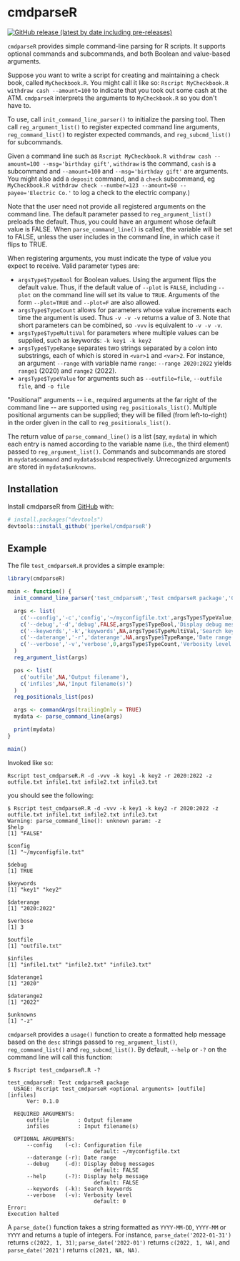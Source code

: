
# cmdparseR

<!-- badges: start -->
[![GitHub release (latest by date including pre-releases)](https://img.shields.io/github/v/release/jperkel/cmdparseR?include_prereleases)](https://github.com/jperkel/cmdparseR/releases/latest)
<!-- badges: end -->

`cmdparseR` provides simple command-line parsing for R scripts. It supports optional commands and subcommands, and both Boolean and value-based arguments. 

Suppose you want to write a script for creating and maintaining a check book, called `MyCheckbook.R`. You might call it like so: `Rscript MyCheckbook.R withdraw cash --amount=100` to indicate that you took out some cash at the ATM. `cmdparseR` interprets the arguments to `MyCheckbook.R` so you don't have to. 

To use, call `init_command_line_parser()` to initialize the parsing tool. Then call `reg_argument_list()` to register expected command line arguments, `reg_command_list()` to register expected commands, and `reg_subcmd_list()` for subcommands. 

Given a command line such as `Rscript MyCheckbook.R withdraw cash --amount=100 --msg='birthday gift'`, `withdraw` is the command, `cash` is a subcommand and `--amount=100` and `--msg='birthday gift'` are arguments. You might also add a `deposit` command, and a `check` subcommand, eg `MyCheckbook.R withdraw check --number=123 --amount=50 --payee='Electric Co.'` to log a check to the electric company.)

Note that the user need not provide all registered arguments on the command line. The default parameter passed to `reg_argument_list()` preloads the default. Thus, you could have an argument whose default value is FALSE. When `parse_command_line()` is called, the variable will be set to FALSE, unless the user includes in the command line, in which case it flips to TRUE.

When registering arguments, you must indicate the type of value you expect to receive. Valid parameter types are: 
- `argsType$TypeBool` for Boolean values. Using the argument flips the default value. Thus, if the default value of `--plot` is `FALSE`, including `--plot` on the command line will set its value to `TRUE`. Arguments of the form `--plot=TRUE` and `--plot=F` are also allowed. 
- `argsType$TypeCount` allows for parameters whose value increments each time the argument is used. Thus `-v -v -v` returns a value of 3. Note that short parameters can be combined, so `-vvv` is equivalent to `-v -v -v`.
- `argsType$TypeMultiVal` for parameters where multiple values can be supplied, such as keywords: `-k key1 -k key2`
- `argsType$TypeRange` separates two strings separated by a colon into substrings, each of which is stored in `<var>1` and `<var>2`. For instance, an argument `--range` with variable name `range`: `--range 2020:2022` yields `range1` (2020) and `range2` (2022).
- `argsType$TypeValue` for arguments such as `--outfile=file`, `--outfile file`, and `-o file`

"Positional" arguments -- i.e., required arguments at the far right of the command line -- are supported using `reg_positionals_list()`. Multiple positional arguments can be supplied; they will be filled (from left-to-right) in the order given in the call to `reg_positionals_list()`.

The return value of `parse_command_line()` is a list (say, `mydata`) in which each entry is named according to the variable name (i.e., the third element) passed to `reg_argument_list()`. Commands and subcommands are stored in `mydata$command` and `mydata$subcmd` respectively. Unrecognized arguments are stored in `mydata$unknowns`.

## Installation

Install cmdparseR from [GitHub](https://github.com/jperkel/cmdparseR) with:

``` r
# install.packages("devtools")
devtools::install_github('jperkel/cmdparseR')
```

## Example

The file `test_cmdparseR.R` provides a simple example:

``` r
library(cmdparseR)

main <- function() {
  init_command_line_parser('test_cmdparseR','Test cmdparseR package','0.1.0')

  args <- list(
    c('--config','-c','config','~/myconfigfile.txt',argsType$TypeValue,'Configuration file'),
    c('--debug','-d','debug',FALSE,argsType$TypeBool,'Display debug messages'),
    c('--keywords','-k','keywords',NA,argsType$TypeMultiVal,'Search keywords'),
    c('--daterange','-r','daterange',NA,argsType$TypeRange,'Date range'),
    c('--verbose','-v','verbose',0,argsType$TypeCount,'Verbosity level')
  )
  reg_argument_list(args)

  pos <- list(
    c('outfile',NA,'Output filename'),
    c('infiles',NA,'Input filename(s)')
  )
  reg_positionals_list(pos)

  args <- commandArgs(trailingOnly = TRUE)
  mydata <- parse_command_line(args)

  print(mydata)
}

main()
```

Invoked like so:

```
Rscript test_cmdparseR.R -d -vvv -k key1 -k key2 -r 2020:2022 -z outfile.txt infile1.txt infile2.txt infile3.txt
```

you should see the following:
```
$ Rscript test_cmdparseR.R -d -vvv -k key1 -k key2 -r 2020:2022 -z outfile.txt infile1.txt infile2.txt infile3.txt
Warning: parse_command_line(): unknown param: -z
$help
[1] "FALSE"

$config
[1] "~/myconfigfile.txt"

$debug
[1] TRUE

$keywords
[1] "key1" "key2"

$daterange
[1] "2020:2022"

$verbose
[1] 3

$outfile
[1] "outfile.txt"

$infiles
[1] "infile1.txt" "infile2.txt" "infile3.txt"

$daterange1
[1] "2020"

$daterange2
[1] "2022"

$unknowns
[1] "-z"
```

`cmdparseR` provides a `usage()` function to create a formatted help message based on the `desc` strings passed to `reg_argument_list()`, `reg_command_list()` and `reg_subcmd_list()`. By default, `--help` or `-?` on the command line will call this function:

```
$ Rscript test_cmdparseR.R -?

test_cmdparseR: Test cmdparseR package
  USAGE: Rscript test_cmdparseR <optional arguments> [outfile] [infiles]
      Ver: 0.1.0

  REQUIRED ARGUMENTS: 
      outfile         : Output filename
      infiles         : Input filename(s)

  OPTIONAL ARGUMENTS:
      --config    (-c): Configuration file
                           default: ~/myconfigfile.txt
      --daterange (-r): Date range
      --debug     (-d): Display debug messages
                           default: FALSE
      --help      (-?): Display help message
                           default: FALSE
      --keywords  (-k): Search keywords
      --verbose   (-v): Verbosity level
                           default: 0
Error: 
Execution halted
```

A `parse_date()` function takes a string formatted as `YYYY-MM-DD`, `YYYY-MM` or `YYYY` and returns a tuple of integers. For instance, `parse_date('2022-01-31')` returns `c(2022, 1, 31)`; `parse_date('2022-01')` returns `c(2022, 1, NA)`, and `parse_date('2021')` returns `c(2021, NA, NA)`.


